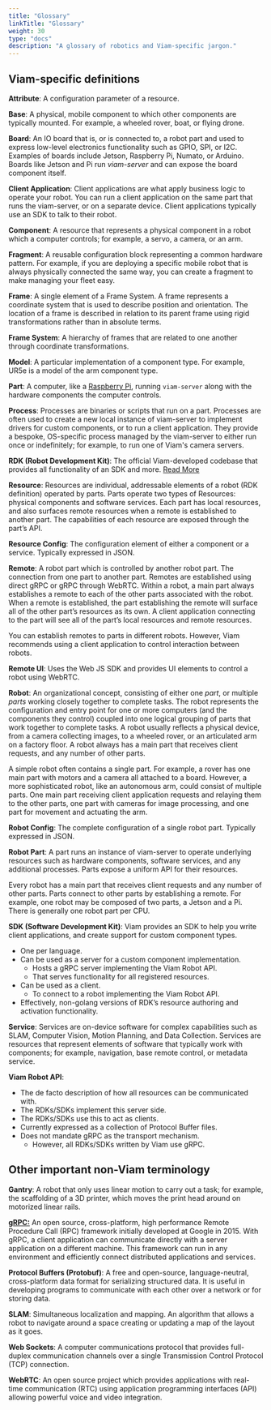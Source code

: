 ```yaml
---
title: "Glossary"
linkTitle: "Glossary"
weight: 30
type: "docs"
description: "A glossary of robotics and Viam-specific jargon."
---
```


## Viam-specific definitions

**Attribute**: A configuration parameter of a resource.

**Base**: A physical, mobile component to which other components are typically mounted.
For example, a wheeled rover, boat, or flying drone.

**Board**: An IO board that is, or is connected to, a robot part and used to express low-level electronics functionality such as GPIO, SPI, or I2C.
Examples of boards include Jetson, Raspberry Pi, Numato, or Arduino.
Boards like Jetson and Pi run _viam-server_ and can expose the board component itself.

**Client Application**: Client applications are what apply business logic to operate your robot.
You can run a client application on the same part that runs the viam-server, or on a separate device.
Client applications typically use an SDK to talk to their robot.

**Component**: A resource that represents a physical component in a robot which a computer controls; for example, a servo, a camera, or an arm.

**Fragment**: A reusable configuration block representing a common hardware pattern.
For example, if you are deploying a specific mobile robot that is always physically connected the same way, you can create a fragment to make managing your fleet easy.

**Frame**: A single element of a Frame System.
A frame represents a coordinate system that is used to describe position and orientation.
The location of a frame is described in relation to its parent frame using rigid transformations rather than in absolute terms.

**Frame System**: A hierarchy of frames that are related to one another through coordinate transformations.

**Model**: A particular implementation of a component type.
For example, UR5e is a model of the arm component type.

**Part**: A computer, like a [Raspberry Pi](https://www.raspberrypi.com/documentation/computers/raspberry-pi.html), running `viam-server` along with the hardware components the computer controls.

**Process**: Processes are binaries or scripts that run on a part.
Processes are often used to create a new local instance of viam-server to implement drivers for custom components, or to run a client application.
They provide a bespoke, OS-specific process managed by the viam-server to either run once or indefinitely; for example, to run one of Viam's camera servers.

<a id="rdk_anchor" />**RDK (Robot Development Kit)**: The official Viam-developed codebase that provides all functionality of an SDK and more.
[Read More](/program/rdk/)

**Resource**: Resources are individual, addressable elements of a robot (RDK definition) operated by parts.
Parts operate two types of Resources: physical components and software services.
Each part has local resources, and also surfaces remote resources when a remote is established to another part.
The capabilities of each resource are exposed through the part’s API.

**Resource Config**: The configuration element of either a component or a service.
Typically expressed in JSON.

<a id="remote_anchor" />**Remote**: A robot part which is controlled by another robot part.
The connection from one part to another part.
Remotes are established using direct gRPC or gRPC through WebRTC.
Within a robot, a main part always establishes a remote to each of the other parts associated with the robot.
When a remote is established, the part establishing the remote will surface all of the other part’s resources as its own.
A client application connecting to the part will see all of the part’s local resources and remote resources.

You can establish remotes to parts in different robots.
However, Viam recommends using a client application to control interaction between robots.

**Remote UI**: Uses the Web JS SDK and provides UI elements to control a robot using WebRTC.

**Robot**: An organizational concept, consisting of either one _part_, or multiple _parts_ working closely together to complete tasks.
The robot represents the configuration and entry point for one or more computers (and the components they control) coupled into one logical grouping of parts that work together to complete tasks.
A robot usually reflects a physical device, from a camera collecting images, to a wheeled rover, or an articulated arm on a factory floor.
A robot always has a main part that receives client requests, and any number of other parts.

A simple robot often contains a single part.
For example, a rover has one main part with motors and a camera all attached to a board.
However, a more sophisticated robot, like an autonomous arm, could consist of multiple parts.
One main part receiving client application requests and relaying them to the other parts, one part with cameras for image processing, and one part for movement and actuating the arm.

**Robot Config**: The complete configuration of a single robot part.
Typically expressed in JSON.

**Robot Part**: A part runs an instance of viam-server to operate underlying resources such as hardware components, software services, and any additional processes.
Parts expose a uniform API for their resources.

Every robot has a main part that receives client requests and any number of other parts.
Parts connect to other parts by establishing a remote.
For example, one robot may be composed of two parts, a Jetson and a Pi.
There is generally one robot part per CPU.

**SDK (Software Development Kit)**: Viam provides an SDK to help you write client applications, and create support for custom component types.

* One per language.
* Can be used as a server for a custom component implementation.
  * Hosts a gRPC server implementing the Viam Robot API.
  * That serves functionality for all registered resources.
* Can be used as a client.
  * To connect to a robot implementing the Viam Robot API.
* Effectively, non-golang versions of RDK’s resource authoring and activation functionality.

**Service**: Services are on-device software for complex capabilities such as SLAM, Computer Vision, Motion Planning, and Data Collection. Services are resources that represent elements of software that typically work with components; for example, navigation, base remote control, or metadata service.

**Viam Robot API**:

* The de facto description of how all resources can be communicated with.
* The RDKs/SDKs implement this server side.
* The RDKs/SDKs use this to act as clients.
* Currently expressed as a collection of Protocol Buffer files.
* Does not mandate gRPC as the transport mechanism.
  * However, all RDKs/SDKs written by Viam use gRPC.

## Other important non-Viam terminology

**Gantry**: A robot that only uses linear motion to carry out a task; for example, the scaffolding of a 3D printer, which moves the print head around on motorized linear rails.

[**gRPC:**](https://en.wikipedia.org/wiki/GRPC) An open source, cross-platform, high performance Remote Procedure Call (RPC) framework initially developed at Google in 2015.
With gRPC, a client application can communicate directly with a server application on a different machine.
This framework can run in any environment and efficiently connect distributed applications and services.

**Protocol Buffers (Protobuf)**: A free and open-source, language-neutral, cross-platform data format for serializing structured data.
It is useful in developing programs to communicate with each other over a network or for storing data.

**SLAM**: Simultaneous localization and mapping.
An algorithm that allows a robot to navigate around a space creating or updating a map of the layout as it goes.

**Web Sockets**: A computer communications protocol that provides full-duplex communication channels over a single Transmission Control Protocol (TCP) connection.

**WebRTC**: An open source project which provides applications with real-time communication (RTC) using application programming interfaces (API) allowing powerful voice and video integration.
